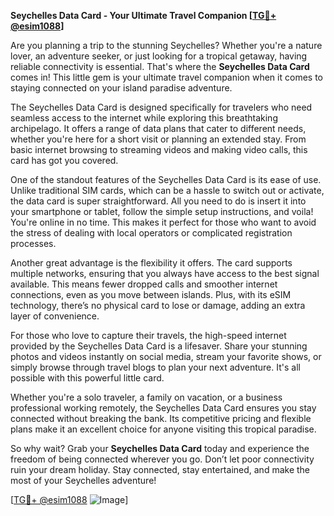 **Seychelles Data Card - Your Ultimate Travel Companion [[TG💪+ @esim1088](https://t.me/s/esim1088)]**

Are you planning a trip to the stunning Seychelles? Whether you're a nature lover, an adventure seeker, or just looking for a tropical getaway, having reliable connectivity is essential. That's where the **Seychelles Data Card** comes in! This little gem is your ultimate travel companion when it comes to staying connected on your island paradise adventure.

The Seychelles Data Card is designed specifically for travelers who need seamless access to the internet while exploring this breathtaking archipelago. It offers a range of data plans that cater to different needs, whether you're here for a short visit or planning an extended stay. From basic internet browsing to streaming videos and making video calls, this card has got you covered.

One of the standout features of the Seychelles Data Card is its ease of use. Unlike traditional SIM cards, which can be a hassle to switch out or activate, the data card is super straightforward. All you need to do is insert it into your smartphone or tablet, follow the simple setup instructions, and voila! You're online in no time. This makes it perfect for those who want to avoid the stress of dealing with local operators or complicated registration processes.

Another great advantage is the flexibility it offers. The card supports multiple networks, ensuring that you always have access to the best signal available. This means fewer dropped calls and smoother internet connections, even as you move between islands. Plus, with its eSIM technology, there’s no physical card to lose or damage, adding an extra layer of convenience.

For those who love to capture their travels, the high-speed internet provided by the Seychelles Data Card is a lifesaver. Share your stunning photos and videos instantly on social media, stream your favorite shows, or simply browse through travel blogs to plan your next adventure. It's all possible with this powerful little card.

Whether you're a solo traveler, a family on vacation, or a business professional working remotely, the Seychelles Data Card ensures you stay connected without breaking the bank. Its competitive pricing and flexible plans make it an excellent choice for anyone visiting this tropical paradise.

So why wait? Grab your **Seychelles Data Card** today and experience the freedom of being connected wherever you go. Don’t let poor connectivity ruin your dream holiday. Stay connected, stay entertained, and make the most of your Seychelles adventure!

[[TG💪+ @esim1088](https://t.me/s/esim1088) ![Image](https://i.postimg.cc/Y0z9fWf4/image.png)]
